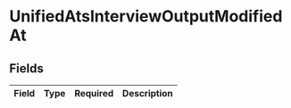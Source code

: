 # UnifiedAtsInterviewOutputModifiedAt


## Fields

| Field       | Type        | Required    | Description |
| ----------- | ----------- | ----------- | ----------- |
